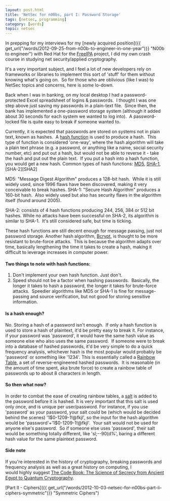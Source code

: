 ```yaml
---
layout: post.html
title: 'NetSec for n00bs, part I: Password Storage'
tags: [netsec, programming]
category: [words]
topic: netsec
---
```


In prepping for my interviews for my [newly acquired position]({{ get_url("/words/2012-09-25-from-n00b-to-engineer-in-one-year")}} "N00b to engineer") with Red Hat for the [FreeIPA][FreeIPA] project, I did my own crash course in studying net security/applied cryptography.  

It's a very important subject, and I feel a lot of new developers rely on frameworks or libraries to implement this sort of 'stuff' for them without knowing what's going on.  So for those who are oblivious (like I was) to NetSec topics and concerns, here is some lo-down.


Back when I was in banking, on my local desktop I had a password-protected Excel spreadsheet of logins & passwords.  I thought I was one step above just saving my passwords in a plain-text file.  Since then, the bank has implemented a one-password storage system (although it added about 30 seconds for each system we wanted to log into).  A password-locked file is quite easy to break if someone wanted to.

Currently, it is expected that passwords are stored on systems not in plain text, known as hashes.  A [hash function][hash function] is used to produce a hash.  This type of function is considered 'one-way', where the hash algorithm will take a plain text phrase (e.g. a password, or anything like a name, social security number, etc) and put out a hash, but would not be able to reverse it - take the hash and put out the plain text.  If you put a hash into a hash function, you would get a new hash.  Common types of hash functions: [MD5][MD5], [SHA-1][SHA-1], [SHA-2][SHA2] 

MD5: "Message Digest Algorithm" produces a 128-bit hash.  While it is still widely used, since 1996 flaws have been discovered, making it very conceivable to break hashes. SHA-1: "Secure Hash Algorithm" produces a 160-bit hash.  Also widely used but also has security flaws in the algorithm itself (found around 2005). 

SHA-2: consists of 4 hash functions producing 244, 256, 384 or 512 bit hashes. While no attacks have been successful on SHA-2, its algorithm is similar to SHA-1.  It's still considered safe, but time is ticking. 

These hash functions are still decent enough for message passing, just not password storage. Another hash algorithm, [Bcrypt][Bcrypt], is thought to be more resistant to brute-force attacks.  This is because the algorithm adapts over time, basically lengthening the time it takes to create a hash, making it difficult to leverage increases in computer power. 

#### Two things to note with hash functions:
1. Don't implement your own hash function. Just don't.
2. Speed should not be a factor when hashing passwords.  Basically, the longer it takes to hash a password, the longer it takes for brute-force attacks.  Speedier algorithms like MD5 or SHA-1 is fine for message-passing and source verification, but not good for storing sensitive information. 

#### Is a hash enough?
No. Storing a hash of a password isn't enough.  If only a hash function is used to store a hash of plaintext, it'd be pretty easy to break it. For instance, if your password was 'password', it would have the same hash value as someone else who also uses the same password.  If someone were to break into a database of hashed passwords, it'd be very simple to do a quick frequency analysis, whichever hash is the most popular would probably be 'password' or something like '1234'. This is essentially called a [Rainbow Table][Rainbow Table], a set of reverse-engineered hashed passwords.  It is reasonable (in the amount of time spent, aka brute force) to create a rainbow table of passwords up to about 8 characters in length. 

#### So then what now? 
In order to combat the ease of creating rainbow tables, a [salt][salt] is added to the password before it is hashed.  It is very important that this salt is used only once, and is unique per user/password. For instance, if you use 'password' as your password, your salt could be (which would be decided behind the scenes) '1\$0-1209-1!@fkjl', so the input for the hash algorithm would be 'password'+'1\$0-1209-1!@fkjl'.  Your salt would not be used for anyone else's password.  So if someone else uses 'password', their salt would be something totally different, like 'sl;--90(d%', baring a different hash value for the same plaintext password. 

#### Side note 
If you're interested in the history of cryptography, breaking passwords and frequency analysis as well as a great history on computing, I would highly suggest [The Code Book: The Science of Secrecy from Ancient Egypt to Quantum Cryptography][The Code Book]. 

[Part II - Ciphers]({{ get_url("/words/2012-10-03-netsec-for-n00bs-part-ii-ciphers-symmetric")}} "Symmetric Ciphers")


[FreeIPA]: http://freeipa.org/page/Main_Page "FreeIPA"
[hash function]: http://en.wikipedia.org/wiki/Hash_function "Wiki: Hash Function"
[MD5]: http://en.wikipedia.org/wiki/MD5 "wiki: md5"
[SHA-1]: http://en.wikipedia.org/wiki/SHA-1 "Wiki: SHA-1"
[SHA-2]: http://en.wikipedia.org/wiki/SHA-2 "Wiki: SHA-2"
[Bcrypt]: http://en.wikipedia.org/wiki/Bcrypt "Wiki: Bcrypt"
[Rainbow Table]: http://en.wikipedia.org/wiki/Rainbow_table "Wiki: Rainbow table"
[salt]: http://en.wikipedia.org/wiki/Salt_(cryptography) "Wiki: Salt"
[The Code Book]: http://www.amazon.com/gp/product/B004IK8PLE/ref=as_li_ss_tl?ie=UTF8&camp=1789&creative=390957&creativeASIN=B004IK8PLE&linkCode=as2&tag=roglyn-20 "The Code Book"
